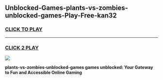
## Unblocked-Games-plants-vs-zombies-unblocked-games-Play-Free-kan32
<h3>
<a href="https://premium76.site?title=plants-vs-zombies-unblocked-games&ref=19M">CLICK TO PLAY</a></h3>
<hr>

<h3>
<a href="https://premium76.site?title=plants-vs-zombies-unblocked-games&ref=19M">CLICK 2 PLAY</a>
  
</h3>

<a href="https://premium76.site?title=plants-vs-zombies-unblocked-games&ref=19M"><img src="https://clearcache.store/games.png"></a>


**plants-vs-zombies-unblocked-games games unblocked: Your Gateway to Fun and Accessible Online Gaming**
